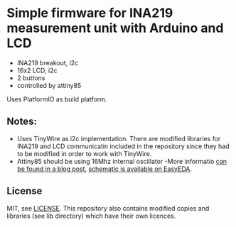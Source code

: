 # Simple firmware for INA219 measurement unit with Arduino and LCD

- INA219 breakout, i2c
- 16x2 LCD, i2c
- 2 buttons
- controlled by attiny85

Uses PlatformIO as build platform.

## Notes:

- Uses TinyWire as i2c implementation. There are modified libraries for INA219 and LCD communicatin included in the repository since they had to be modified in order to work with TinyWire.
- Attiny85 should be using 16Mhz internal oscillator
-More informatio [can be found in a blog post](https://josef-adamcik.cz/electronics/learning-the-hard-way-simple-diy-power-masurement-unit-with-ina219.html), [schematic is available on EasyEDA](https://easyeda.com/josefadamcik/ina219measurementunit).

## License

MIT, see [LICENSE](LICENSE).
This repository also contains modified copies and libraries (see lib directory) which have their own licences.
